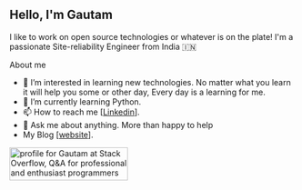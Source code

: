 ## Hello, I'm Gautam 
I like to work on open source technologies or whatever is on the plate! I'm a passionate Site-reliability Engineer from India 🇮🇳  

About me
- 👀 I’m interested in learning new technologies. No matter what you learn it will help you some or other day, Every day is a learning for me.
- 🌱 I’m currently learning Python.
- 📫 How to reach me [[Linkedin](https://www.linkedin.com/in/gautam-mallick/)].
- 💬 Ask me about anything. More than happy to help
- My Blog [[website](https://gautammallick.hashnode.dev)].



<!---
iamgautammallick/iamgautammallick is a ✨ special ✨ repository because its `README.md` (this file) appears on your GitHub profile.
You can click the Preview link to take a look at your changes.
--->


<a href="https://stackoverflow.com/users/14413247/gautam"><img src="https://stackoverflow.com/users/flair/14413247.png" width="208" height="58" alt="profile for Gautam at Stack Overflow, Q&amp;A for professional and enthusiast programmers" title="profile for Gautam at Stack Overflow, Q&amp;A for professional and enthusiast programmers"></a>
